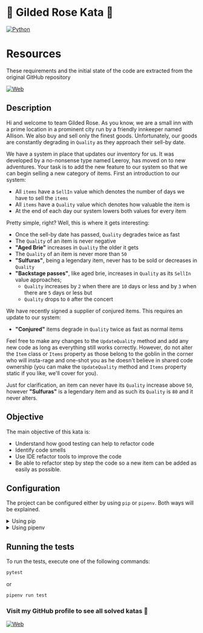 # 🌹 Gilded Rose Kata 🌹

[![Python](https://img.shields.io/badge/Python-3.11+-yellow?style=for-the-badge&logo=python&logoColor=white&labelColor=101010)](https://python.org)

# Resources

These requirements and the initial state of the code are extracted from the original GitHub repository

[![Web](https://img.shields.io/badge/GitHub-emilybache-14a1f0?style=for-the-badge&logo=github&logoColor=white&labelColor=101010)](https://github.com/emilybache/GildedRose-Refactoring-Kata/tree/main?tab=MIT-1-ov-file)

## Description

Hi and welcome to team Gilded Rose. As you know, we are a small inn with a prime location in a
prominent city run by a friendly innkeeper named Allison. We also buy and sell only the finest goods.
Unfortunately, our goods are constantly degrading in `Quality` as they approach their sell-by date.

We have a system in place that updates our inventory for us. It was developed by a no-nonsense type named
Leeroy, has moved on to new adventures. Your task is to add the new feature to our system so that
we can begin selling a new category of items. First an introduction to our system:

- All `items` have a `SellIn` value which denotes the number of days we have to sell the `items`
- All `items` have a `Quality` value which denotes how valuable the item is
- At the end of each day our system lowers both values for every item

Pretty simple, right? Well, this is where it gets interesting:

- Once the sell-by date has passed, `Quality` degrades twice as fast
- The `Quality` of an item is never negative
- __"Aged Brie"__ increases in `Quality` the older it gets
- The `Quality` of an item is never more than `50`
- __"Sulfuras"__, being a legendary item, never has to be sold or decreases in `Quality`
- __"Backstage passes"__, like aged brie, increases in `Quality` as its `SellIn` value approaches;
	- `Quality` increases by `2` when there are `10` days or less and by `3` when there are `5` days or less but
	- `Quality` drops to `0` after the concert

We have recently signed a supplier of conjured items. This requires an update to our system:

- __"Conjured"__ items degrade in `Quality` twice as fast as normal items

Feel free to make any changes to the `UpdateQuality` method and add any new code as long as everything
still works correctly. However, do not alter the `Item` class or `Items` property as those belong to the
goblin in the corner who will insta-rage and one-shot you as he doesn't believe in shared code
ownership (you can make the `UpdateQuality` method and `Items` property static if you like, we'll cover
for you).

Just for clarification, an item can never have its `Quality` increase above `50`, however __"Sulfuras"__ is a
legendary item and as such its `Quality` is `80` and it never alters.

## Objective

The main objective of this kata is:
 - Understand how good testing can help to refactor code
 - Identify code smells
 - Use IDE refactor tools to improve the code
 - Be able to refactor step by step the code so a new item can be added as easily as possible.

## Configuration

The project can be configured either by using `pip` or `pipenv`. Both ways will be explained.

<details><summary>Using pip</summary>

1. Create a virtual environment:
    ```bash
    python -m venv .venv
    ```
2. Activate the virtual environment:
    ```bash
    source .venv/bin/activate # Linux / Mac
    .venv\Scripts\activate # Windows
    ```
3. Install the dependencies:
    ```bash
    pip install -r requirements.txt
    ```
</details>

<details><summary>Using pipenv</summary>

1. Install pipenv:
    ```bash
    pip install pipenv
    ```
2. Create a virtual environment with desire python version
    ```bash
    pipenv --python 3.11
    ```
   
    By default it will create the virtual environment outside the project. To create it inside the project, use the following command:
    ```bash
    PIPENV_VENV_IN_PROJECT=1 pipenv --python 3.11
    ```
3. Install the dependencies:
    ```bash
    pipenv install
    ```
</details>

## Running the tests

To run the tests, execute one of the following commands:

```bash
pytest
```

or

```bash
pipenv run test
```

### Visit my GitHub profile to see all solved katas 🚀

[![Web](https://img.shields.io/badge/GitHub-Dimanu.py-14a1f0?style=for-the-badge&logo=github&logoColor=white&labelColor=101010)](https://github.com/dimanu-py/code-katas)